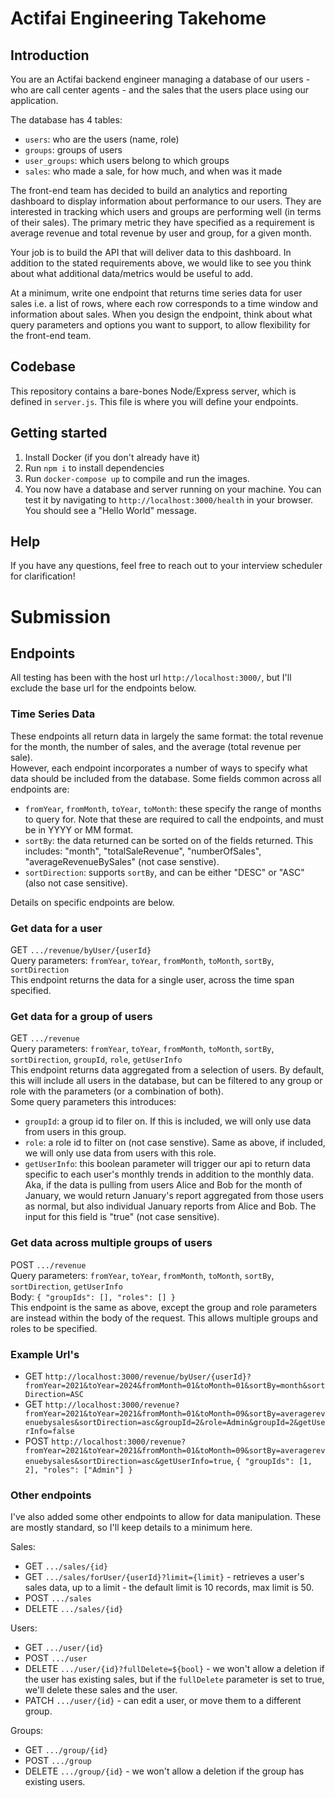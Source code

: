 # Actifai Engineering Takehome

## Introduction

You are an Actifai backend engineer managing a database of our users - who are call center agents - and the sales that
the users place using our application.

The database has 4 tables:

- `users`: who are the users (name, role)
- `groups`: groups of users
- `user_groups`: which users belong to which groups
- `sales`: who made a sale, for how much, and when was it made

The front-end team has decided to build an analytics and reporting dashboard to display information about performance
to our users. They are interested in tracking which users and groups are performing well (in terms of their sales). The
primary metric they have specified as a requirement is average revenue and total revenue by user and group, for a given
month.

Your job is to build the API that will deliver data to this dashboard. In addition to the stated requirements above, we
would like to see you think about what additional data/metrics would be useful to add.

At a minimum, write one endpoint that returns time series data for user sales i.e. a list of rows, where each row
corresponds to a time window and information about sales. When you design the endpoint, think  about what query
parameters and options you want to support, to allow flexibility for the front-end team.

## Codebase

This repository contains a bare-bones Node/Express server, which is defined in `server.js`. This file is where you will
define your endpoints.

## Getting started

1. Install Docker (if you don't already have it)
2. Run `npm i` to install dependencies
3. Run `docker-compose up` to compile and run the images.
4. You now have a database and server running on your machine. You can test it by navigating to `http://localhost:3000/health` in
your browser. You should see a "Hello World" message.


## Help

If you have any questions, feel free to reach out to your interview scheduler for clarification!

# Submission

## Endpoints
All testing has been with the host url `http://localhost:3000/`, but I'll exclude the base url for the endpoints below.

### Time Series Data
These endpoints all return data in largely the same format: the total revenue for the month, the number of sales, and the average (total revenue per sale).  
However, each endpoint incorporates a number of ways to specify what data should be included from the database.  Some fields common across all endpoints are:
- `fromYear`, `fromMonth`, `toYear`, `toMonth`: these specify the range of months to query for.  Note that these are required to call the endpoints, and must be in YYYY or MM format.
- `sortBy`: the data returned can be sorted on of the fields returned.  This includes: "month", "totalSaleRevenue", "numberOfSales", "averageRevenueBySales" (not case senstive).  
- `sortDirection`: supports `sortBy`, and can be either "DESC" or "ASC" (also not case sensitive).

Details on specific endpoints are below.

### Get data for a user
GET `.../revenue/byUser/{userId}`   
Query parameters: `fromYear`, `toYear`, `fromMonth`, `toMonth`, `sortBy`, `sortDirection`  
This endpoint returns the data for a single user, across the time span specified.

### Get data for a group of users
GET  `.../revenue`   
Query parameters: `fromYear`, `toYear`, `fromMonth`, `toMonth`, `sortBy`, `sortDirection`, `groupId`, `role`, `getUserInfo`  
This endpoint returns data aggregated from a selection of users.  By default, this will include all users in the database, but can be filtered to any group or role with the parameters (or a combination of both).  
Some query parameters this introduces:
- `groupId`: a group id to filer on.  If this is included, we will only use data from users in this group.
- `role`: a role id to filter on (not case senstive).  Same as above, if included, we will only use data from users with this role.
- `getUserInfo`: this boolean parameter will trigger our api to return data specific to each user's monthly trends in addition to the monthly data.  Aka, if the data is pulling from users Alice and Bob for the month of January, we would return January's report aggregated from those users as normal, but also individual January reports from Alice and Bob.  The input for this field is "true" (not case sensitive).

### Get data across multiple groups of users
POST `.../revenue`   
Query parameters: `fromYear`, `toYear`, `fromMonth`, `toMonth`, `sortBy`, `sortDirection`, `getUserInfo`  
Body: `{ "groupIds": [], "roles": [] }`  
This endpoint is the same as above, except the group and role parameters are instead within the body of the request.  This allows multiple groups and roles to be specified.

### Example Url's
- GET `http://localhost:3000/revenue/byUser/{userId}?fromYear=2021&toYear=2024&fromMonth=01&toMonth=01&sortBy=month&sortDirection=ASC`
- GET `http://localhost:3000/revenue?fromYear=2021&toYear=2021&fromMonth=01&toMonth=09&sortBy=averagerevenuebysales&sortDirection=asc&groupId=2&role=Admin&groupId=2&getUserInfo=false`
- POST `http://localhost:3000/revenue?fromYear=2021&toYear=2021&fromMonth=01&toMonth=09&sortBy=averagerevenuebysales&sortDirection=asc&getUserInfo=true`, `{ "groupIds": [1, 2], "roles": ["Admin"] }`

### Other endpoints
I've also added some other endpoints to allow for data manipulation.  These are mostly standard, so I'll keep details to a minimum here.

Sales:
- GET `.../sales/{id}`
- GET `.../sales/forUser/{userId}?limit={limit}` - retrieves a user's sales data, up to a limit - the default limit is 10 records, max limit is 50.
- POST `.../sales`
- DELETE `.../sales/{id}`

Users:
- GET `.../user/{id}`
- POST `.../user`
- DELETE `.../user/{id}?fullDelete=${bool}` - we won't allow a deletion if the user has existing sales, but if the `fullDelete` parameter is set to true, we'll delete these sales and the user.
- PATCH `.../user/{id}` - can edit a user, or move them to a different group.

Groups:
- GET `.../group/{id}`
- POST `.../group`
- DELETE `.../group/{id}` - we won't allow a deletion if the group has existing users.
